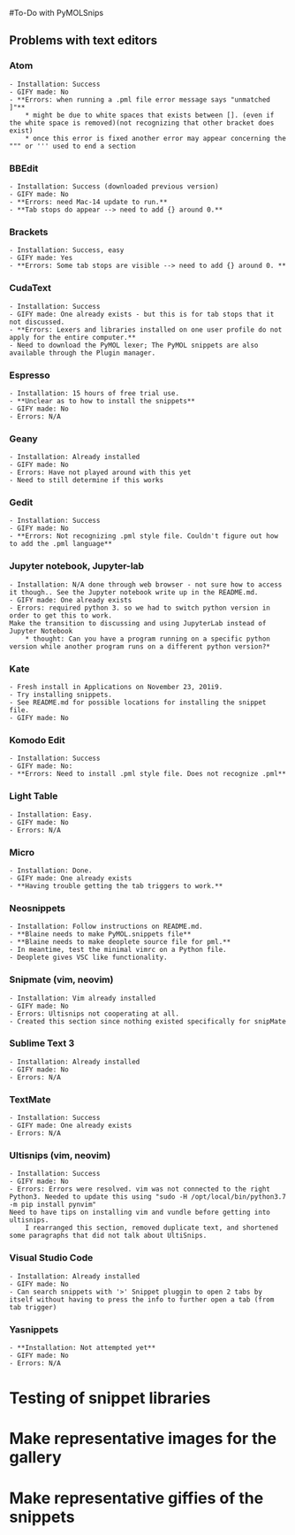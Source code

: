 #To-Do with PyMOLSnips
## Problems with text editors
### Atom
	- Installation: Success
	- GIFY made: No
	- **Errors: when running a .pml file error message says "unmatched ]"**
		* might be due to white spaces that exists between []. (even if the white space is removed)(not recognizing that other bracket does exist)
		* once this error is fixed another error may appear concerning the """ or ''' used to end a section
### BBEdit
	- Installation: Success (downloaded previous version)
	- GIFY made: No
	- **Errors: need Mac-14 update to run.**
	- **Tab stops do appear --> need to add {} around 0.**
### Brackets
	- Installation: Success, easy
	- GIFY made: Yes
	- **Errors: Some tab stops are visible --> need to add {} around 0. **
### CudaText
	- Installation: Success
	- GIFY made: One already exists - but this is for tab stops that it not discussed.
	- **Errors: Lexers and libraries installed on one user profile do not apply for the entire computer.**
	- Need to download the PyMOL lexer; The PyMOL snippets are also available through the Plugin manager.
### Espresso
	- Installation: 15 hours of free trial use.
	- **Unclear as to how to install the snippets**
	- GIFY made: No
	- Errors: N/A
### Geany
	- Installation: Already installed
	- GIFY made: No
	- Errors: Have not played around with this yet
	- Need to still determine if this works
### Gedit
	- Installation: Success
	- GIFY made: No
	- **Errors: Not recognizing .pml style file. Couldn't figure out how to add the .pml language**
### Jupyter notebook, Jupyter-lab
	- Installation: N/A done through web browser - not sure how to access it though.. See the Jupyter notebook write up in the README.md.
	- GIFY made: One already exists
	- Errors: required python 3. so we had to switch python version in order to get this to work.
	Make the transition to discussing and using JupyterLab instead of Jupyter Notebook
		* thought: Can you have a program running on a specific python version while another program runs on a different python version?*
### Kate
    - Fresh install in Applications on November 23, 201i9.
    - Try installing snippets. 
	- See README.md for possible locations for installing the snippet file. 
	- GIFY made: No
### Komodo Edit
	- Installation: Success
	- GIFY made: No:
	- **Errors: Need to install .pml style file. Does not recognize .pml**
### Light Table
	- Installation: Easy.
	- GIFY made: No
	- Errors: N/A
### Micro
	- Installation: Done.
	- GIFY made: One already exists
	- **Having trouble getting the tab triggers to work.**
### Neosnippets
	- Installation: Follow instructions on README.md.
	- **Blaine needs to make PyMOL.snippets file**
	- **Blaine needs to make deoplete source file for pml.**
	- In meantime, test the minimal vimrc on a Python file.
	- Deoplete gives VSC like functionality.
### Snipmate (vim, neovim)
	- Installation: Vim already installed
	- GIFY made: No
	- Errors: Ultisnips not cooperating at all.
	- Created this section since nothing existed specifically for snipMate
### Sublime Text 3
	- Installation: Already installed
	- GIFY made: No
	- Errors: N/A
### TextMate
	- Installation: Success
	- GIFY made: One already exists
	- Errors: N/A
### Ultisnips (vim, neovim)
	- Installation: Success
	- GIFY made: No
	- Errors: Errors were resolved. vim was not connected to the right Python3. Needed to update this using "sudo -H /opt/local/bin/python3.7 -m pip install pynvim"
	Need to have tips on installing vim and vundle before getting into ultisnips.
		I rearranged this section, removed duplicate text, and shortened some paragraphs that did not talk about UltiSnips.
### Visual Studio Code
	- Installation: Already installed
	- GIFY made: No
	- Can search snippets with '>' Snippet pluggin to open 2 tabs by itself without having to press the info to further open a tab (from tab trigger)
### Yasnippets
	- **Installation: Not attempted yet**
	- GIFY made: No
	- Errors: N/A

# Testing of snippet libraries

# Make representative images for the gallery

# Make representative giffies of the snippets
